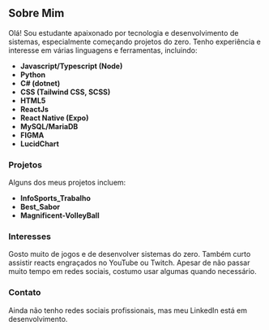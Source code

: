 ## Sobre Mim

Olá! Sou estudante apaixonado por tecnologia e desenvolvimento de sistemas, especialmente começando projetos do zero. Tenho experiência e interesse em várias linguagens e ferramentas, incluindo:

- **Javascript/Typescript (Node)**
- **Python**
- **C# (dotnet)**
- **CSS (Tailwind CSS, SCSS)**
- **HTML5**
- **ReactJs**
- **React Native (Expo)**
- **MySQL/MariaDB**
- **FIGMA**
- **LucidChart**

### Projetos

Alguns dos meus projetos incluem:
- **InfoSports_Trabalho**
- **Best_Sabor**
- **Magnificent-VolleyBall**

### Interesses

Gosto muito de jogos e de desenvolver sistemas do zero. Também curto assistir reacts engraçados no YouTube ou Twitch. Apesar de não passar muito tempo em redes sociais, costumo usar algumas quando necessário.

### Contato

Ainda não tenho redes sociais profissionais, mas meu LinkedIn está em desenvolvimento.
